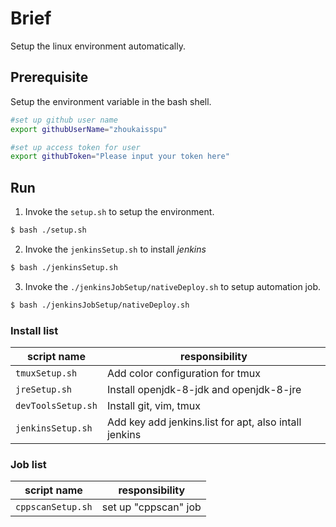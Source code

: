 # Brief

Setup the linux environment automatically.

## Prerequisite

Setup the environment variable in the bash shell.

```sh
#set up github user name
export githubUserName="zhoukaisspu"

#set up access token for user
export githubToken="Please input your token here"
```

## Run

1. Invoke the `setup.sh` to setup the environment.

```sh
$ bash ./setup.sh
```

2. Invoke the `jenkinsSetup.sh` to install *jenkins*

```sh
$ bash ./jenkinsSetup.sh
```

3. Invoke the `./jenkinsJobSetup/nativeDeploy.sh` to setup automation job.

```sh
$ bash ./jenkinsJobSetup/nativeDeploy.sh
```

### Install list

| script name   |    responsibility   |
|---------------|---------------------|
| `tmuxSetup.sh` | Add color configuration for tmux |
| `jreSetup.sh` | Install openjdk-8-jdk and openjdk-8-jre  |
| `devToolsSetup.sh`  | Install git, vim, tmux|
| `jenkinsSetup.sh`  | Add key add jenkins.list for apt, also intall jenkins | 

### Job list

| script name   |  responsibility   |
|---------------|-------------------|
| `cppscanSetup.sh` | set up "cppscan" job |
